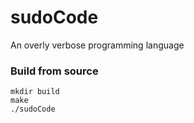 # sudoCode

An overly verbose programming language

### Build from source
``` 
mkdir build
make
./sudoCode
```

